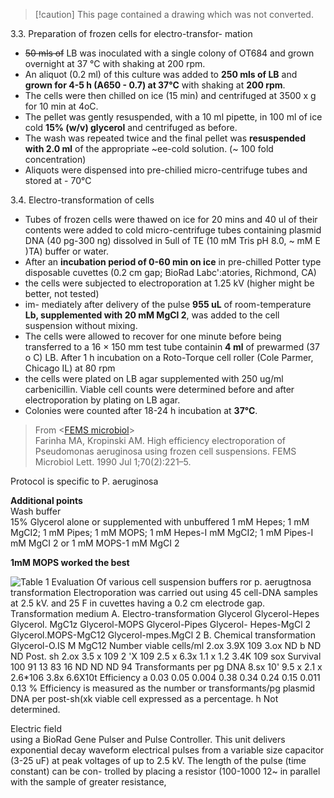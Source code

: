 > [!caution] This page contained a drawing which was not converted.   

3.3. Preparation of frozen cells for electro-transfor- mation

- ~~50 mls of~~ LB was inoculated with a single colony of OT684 and grown overnight at 37 °C with shaking at 200 rpm.
- An aliquot (0.2 ml) of this culture was added to **250 mls of LB** and **grown for 4-5 h (A650 - 0.7) at 37°C** with shaking at **200 rpm**.
- The cells were then chilled on ice (15 min) and centrifuged at 3500 x g for 10 min at 4oC.
- The pellet was gently resuspended, with a 10 ml pipette, in 100 ml of ice cold **15% (w/v) glycerol** and centrifuged as before.
- The wash was repeated twice and the final pellet was **resuspended with 2.0 ml** of the appropriate ~ee-cold solution. (~ 100 fold concentration)
- Aliquots were dispensed into pre-chilied micro-centrifuge tubes and stored at - 70°C
 
3.4. Electro-transformation of cells

- Tubes of frozen cells were thawed on ice for 20 mins and 40 ul of their contents were added to cold micro-centrifuge tubes containing plasmid DNA (40 pg-300 ng) dissolved in 5ull of TE (10 mM Tris pH 8.0, ~ mM E )TA) buffer or water.
- After an **incubation period of 0-60 min on ice** in pre-chilled Potter type disposable cuvettes (0.2 cm gap; BioRad Labc':atories, Richmond, CA)
- the cells were subjected to electroporation at 1.25 kV (higher might be better, not tested)
- im- mediately after delivery of the pulse **955 uL** of room-temperature **Lb, supplemented with 20 mM MgCl 2**, was added to the cell suspension without mixing.
- The cells were allowed to recover for one minute before being transferred to a 16 × 150 mm test tube containin **4 ml** of prewarmed (37 o C) LB. After 1 h incubation on a Roto-Torque cell roller (Cole Parmer, Chicago IL) at 80 rpm
- the cells were plated on LB agar supplemented with 250 ug/ml carbenicillin. Viable cell counts were determined before and after electroporation by plating on LB agar.
- Colonies were counted after 18-24 h incubation at **37°C**.
 > From <[FEMS microbiol](https://watermark-silverchair-com.ezproxy.rice.edu/70-2-221.pdf?token=AQECAHi208BE49Ooan9kkhW_Ercy7Dm3ZL_9Cf3qfKAc485ysgAAAsIwggK-BgkqhkiG9w0BBwagggKvMIICqwIBADCCAqQGCSqGSIb3DQEHATAeBglghkgBZQMEAS4wEQQMoXiY26HaEA0gow6pAgEQgIICdXuj65cfrjG2LeGEKA3xIp5Hw6BgEAN0mOpVdLj6BEo4GT-QScXGImpaWnt3xn98HHDMtpqBmYXFuOUyWDS9WE7zwMTWRH2ULUB3L-XDetubmqzj6h32IrXPSXJ_WpapEWxF7rkm9yPJSbAEm3PbIA8GkcsQN90vzIDLwYBPoUQXTzFc7PLjhWf6Qm6lY6E6-gUby8DcNEP8XmdSYz2wzmDScOcmF32nN4ZjjjAHjxmxVOiX5QLwa4i39MAtEE_6H-SgJf8b-OzX8BG0ln096bG3H-o_TxlUx3ClkrxvWi2x3TZwvLA6-R8jqjhtv1WF7iesiH1CeTPaoRkGTx8KGCeil9EjxX8oWXi2CEl92hxm88kkd5kTD1BsfknIGLEcWOcqmb0Ruvkzx0qLhozgfo3iGmdgqaNrK9wN4siYSERNnGQXMTKPqxW97TGDNZpaH_rELwyJ47P7zFobH_FrRJrVIawa1-rR1UT_rXOOWFdCyDX3CizWOxFwDW_lekgBckJD-oGthToUG-GxKkOtq5S9I-pKkgF2y126UlerH78Mssd3d7gTt8_tv06kWFqcjtVe3kUsFwxTvquEjf4P5xTudRNFkGH47tNN6C2vuZrFZIsaAW2YqbRlUlTt_hXfp0TnUIjQR_292mIvP-6UOVi-TMvJsUe7cdXgoxSte4KduWMRbzXUkQc4mY7TEBrtCZs9GhpJCtNJLFJzNXFSTkXJ6b1e9scHbrrUe3WSQqRdxDWYUdZoAaa2COpa4Q-PrVMRfpQ-ARzRFKsBE_GDHqJLMgCbZP1dyJ_W2ysruq7qMkSZJisGbh82_Fm2jSWq1x3_-q8A)>   
Farinha MA, Kropinski AM. High efficiency electroporation of Pseudomonas aeruginosa using frozen cell suspensions. FEMS Microbiol Lett. 1990 Jul 1;70(2):221–5.

Protocol is specific to P. aeruginosa

**Additional points**  
Wash buffer  
15% Glycerol alone or supplemented with unbuffered 1 mM Hepes; 1 mM MgCI2; 1 mM Pipes; 1 mM MOPS; 1 mM Hepes-I mM MgCI2; 1 mM Pipes-I mM MgCI 2 or 1 mM MOPS-1 mM MgCI 2
 
**1mM MOPS worked the best**

![Table 1 Evaluation Of various cell suspension buffers ror p. aerugtnosa transformation Electroporation was carried out using 45 cell-DNA samples at 2.5 kV. and 25 F in cuvettes having a 0.2 cm electrode gap. Transformation medium A. Electro-transformation Glycerol Glycerol-Hepes Glycerol. MgC1z Glycerol-MOPS Glycerol-Pipes Glycerol- Hepes-MgCl 2 Glycerol.MOPS-MgC12 Glycerol-mpes.MgCl 2 B. Chemical transformation Glycerol-O.IS M MgC12 Number viable cells/ml 2.ox 3.9X 109 3.ox ND b ND ND Post. sh 2.ox 3.5 x 109 2 'X 109 2.5 x 6.3x 1.1 x 1.2 3.4K 109 sox Survival 100 91 13 83 16 ND ND ND 94 Transformants per pg DNA 8.sx 10' 9.5 x 2.1 x 2.6*106 3.8x 6.6X10t Efficiency a 0.03 0.05 0.004 0.38 0.34 0.24 0.15 0.011 0.13 % Efficiency is measured as the number or transformants/pg plasmid DNA per post-sh(xk viable cell expressed as a percentage. h Not determined. ](Exported%20image%2020250102022226-0.png)  

Electric field  
using a BioRad Gene Pulser and Pulse Controller. This unit delivers exponential decay waveform electrical pulses from a variable size capacitor (3-25 uF) at peak voltages of up to 2.5 kV. The length of the pulse (time constant) can be con- trolled by placing a resistor (100-1000 12~ in parallel with the sample of greater resistance,